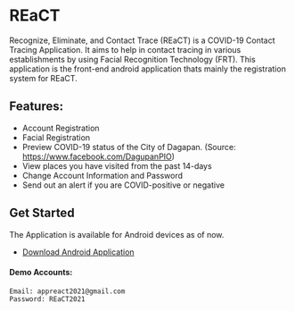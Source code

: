# REaCT
Recognize, Eliminate, and Contact Trace (REaCT) is a COVID-19 Contact Tracing Application. It aims to help in contact tracing in various establishments by using Facial Recognition Technology (FRT).
This application is the front-end android application thats mainly the registration system for REaCT.

## Features:
- Account Registration
- Facial Registration
- Preview COVID-19 status of the City of Dagapan. (Source: https://www.facebook.com/DagupanPIO)
- View places you have visited from the past 14-days
- Change Account Information and Password
- Send out an alert if you are COVID-positive or negative

## Get Started
The Application is available for Android devices as of now.
- [Download Android Application](https://github.com/Evanchii/REaCT/releases/tag/Beta-2.0.0)

#### Demo Accounts:
```
Email: appreact2021@gmail.com
Password: REaCT2021
```
